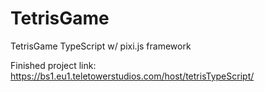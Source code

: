 # TetrisGame
TetrisGame TypeScript w/ pixi.js framework

Finished project link: https://bs1.eu1.teletowerstudios.com/host/tetrisTypeScript/
